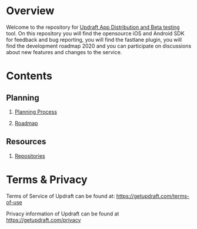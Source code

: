 # Overview
Welcome to the repository for [Updraft App Distribution and Beta testing](https://getupdraft.com/) tool. On this repository you will find the opensource iOS and Android SDK for feedback and bug reporting, you will find the fastlane plugin, you will find the development roadmap 2020 and you can participate on discussions about new features and changes to the service.

# Contents

## Planning
 1. [Planning Process](https://github.com/appswithlove/getupdraft/wiki/Planningprocess)
 
 2. [Roadmap](https://github.com/appswithlove/getupdraft/wiki/roadmap)
 
## Resources
1. [Repositories](https://github.com/appswithlove/getupdraft/wiki/Repositories)

# Terms & Privacy

Terms of Service of Updraft can be found at: https://getupdraft.com/terms-of-use

Privacy information of Updraft can be found at https://getupdraft.com/privacy
